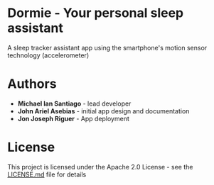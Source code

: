 # Dormie - Your personal sleep assistant
A sleep tracker assistant app using the smartphone's motion sensor technology (accelerometer)

# Authors
- **Michael Ian Santiago** - lead developer
- **John Ariel Asebias** - initial app design and documentation
- **Jon Joseph Riguer** - App deployment

# License
This project is licensed under the Apache 2.0 License - see the [LICENSE.md](https://github.com/ian0697/SleepAdviser/blob/master/LICENSE.MD) file for details
